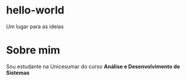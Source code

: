 # hello-world
Um lugar para as ideias
# Sobre mim
Sou estudante na Unicesumar do curso **Análise e Desenvolvimento de Sistemas**
